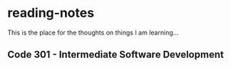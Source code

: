 # reading-notes
This is the place for the thoughts on things I am learning...
## Code 301 - Intermediate Software Development